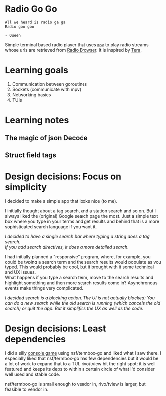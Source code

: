 # Radio Go Go

    All we heard is radio ga ga
    Radio goo goo

    - Queen

Simple terminal based radio player that uses [`mpv`][mpv] to play radio streams
whose urls are retrieved from [Radio Browser][radiobrowser]. It is inspired by
[Tera][tera].

[mpv]: https://mpv.io
[radiobrowser]: https://www.radio-browser.info
[tera]: https://github.com/shinokada/tera

# Learning goals

1. Communication between goroutines
1. Sockets (communicate with mpv)
1. Networking basics
1. TUIs

# Learning notes
## The magic of json Decode

## Struct field tags

# Design decisions: Focus on simplicity

I decided to make a simple app that looks nice (to me).

I initially thought about a tag search, and a station search and so on. But I 
always liked the (original) Google search page the most. Just a simple text box 
where you type in your terms and get results and behind that is a more 
sophisticated search language if you want it.

_I decided to have a single search bar where typing a string does a tag search.  
If you add search directives, it does a more detailed search._

I had initially planned a "responsive" program, where, for example, you could be 
typing a search term and the search results would populate as you typed. This 
would probably be cool, but it brought with it some technical and UX issues.  
What happens if you type a search term, move to the search results and highlight 
something and then more search results come in? Asynchronous events make things 
very complicated.

_I decided search is a blocking action. The UI is not actually blocked: You can 
do a new search while the old search is running (which cancels the old search) 
or quit the app. But it simplifies the UX as well as the code._

# Design decisions: Least dependencies

I did a silly [console game](github.com/kghose/pinman) using nsf/termbox-go and 
liked what I saw there. I especially liked that nsf/termbox-go has few 
dependencies but it would be a lot of work to expand that to a TUI. rivo/tview 
hit the right spot: it is well featured and keeps its deps to within a certain 
circle of what I'd consider well used and stable code. 

nsf/termbox-go is small enough to vendor in, rivo/tview is larger, but feasible 
to vendor in.

